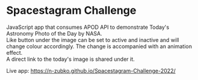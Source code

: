 # Spacestagram Challenge
 
JavaScript app that consumes APOD API to demonstrate Today's Astronomy Photo of the Day by NASA.
<br />
Like button under the image can be set to active and inactive and will change colour accordingly. The change is accompanied with an animation effect.
<br />
A direct link to the today's image is shared under it.

Live app: https://n-zubko.github.io/Spacestagram-Challenge-2022/
